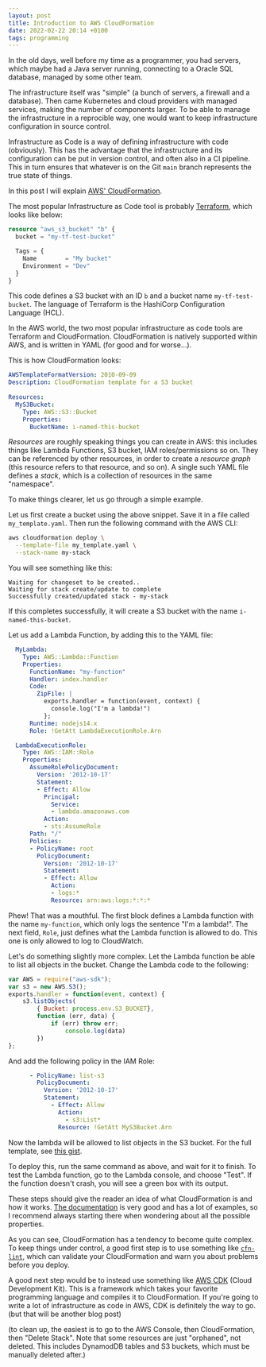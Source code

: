 ```yaml
---
layout: post
title: Introduction to AWS CloudFormation
date: 2022-02-22 20:14 +0100
tags: programming
---
```


In the old days, well before my time as a programmer, you had servers, which maybe had a Java server running, connecting to a Oracle SQL database, managed by some other team.

The infrastructure itself was "simple" (a bunch of servers, a firewall and a database). Then came Kubernetes and cloud providers with managed services, making the number of components larger. To be able to manage the infrastructure in a reprocible way, one would want to keep infrastructure configuration in source control.

Infrastructure as Code is a way of defining infrastructure with code (obviously). This has the advantage that the infrastructure and its configuration can be put in version control, and often also in a CI pipeline. This in turn ensures that whatever is on the Git `main` branch represents the true state of things.

In this post I will explain [AWS' CloudFormation](https://aws.amazon.com/cloudformation/).

The most popular Infrastructure as Code tool is probably [Terraform](https://www.terraform.io/), which looks like below:

```terraform
resource "aws_s3_bucket" "b" {
  bucket = "my-tf-test-bucket"

  Tags = {
    Name        = "My bucket"
    Environment = "Dev"
  }
}
```

This code defines a S3 bucket with an ID `b` and a bucket name `my-tf-test-bucket`. The language of Terraform is the HashiCorp Configuration Language (HCL).

In the AWS world, the two most popular infrastructure as code tools are Terraform and CloudFormation. CloudFormation is natively supported within AWS, and is written in YAML (for good and for worse...).

This is how CloudFormation looks:

```yaml
AWSTemplateFormatVersion: 2010-09-09
Description: CloudFormation template for a S3 bucket 
    
Resources:
  MyS3Bucket:
    Type: AWS::S3::Bucket
    Properties:
      BucketName: i-named-this-bucket
```

_Resources_ are roughly speaking things you can create in AWS: this includes things like Lambda Functions, S3 bucket, IAM roles/permissions so on. They can be referenced by other resources, in order to create a _resource graph_ (this resource refers to that resource, and so on). A single such YAML file defines a _stack_, which is a collection of resources in the same "namespace".

To make things clearer, let us go through a simple example.

Let us first create a bucket using the above snippet. Save it in a file called `my_template.yaml`. Then run the following command with the AWS CLI:

```bash
aws cloudformation deploy \
  --template-file my_template.yaml \
  --stack-name my-stack
```

You will see something like this:
```
Waiting for changeset to be created..
Waiting for stack create/update to complete
Successfully created/updated stack - my-stack
```

If this completes successfully, it will create a S3 bucket with the name `i-named-this-bucket`.

Let us add a Lambda Function, by adding this to the YAML file:
```yaml
  MyLambda:
    Type: AWS::Lambda::Function
    Properties:
      FunctionName: "my-function"
      Handler: index.handler
      Code:
        ZipFile: |
          exports.handler = function(event, context) {
            console.log("I'm a lambda!")
          };
      Runtime: nodejs14.x
      Role: !GetAtt LambdaExecutionRole.Arn

  LambdaExecutionRole:
    Type: AWS::IAM::Role
    Properties:
      AssumeRolePolicyDocument:
        Version: '2012-10-17'
        Statement:
        - Effect: Allow
          Principal:
            Service:
            - lambda.amazonaws.com
          Action:
          - sts:AssumeRole
      Path: "/"
      Policies:
      - PolicyName: root
        PolicyDocument:
          Version: '2012-10-17'
          Statement:
          - Effect: Allow
            Action:
            - logs:*
            Resource: arn:aws:logs:*:*:*
```

Phew! That was a mouthful. The first block defines a Lambda function with the name `my-function`, which only logs the sentence "I'm a lambda!". The next field, `Role`, just defines what the Lambda function is allowed to do. This one is only allowed to log to CloudWatch.

Let's do something slightly more complex. Let the Lambda function be able to list all objects in the bucket. Change the Lambda code to the following:
```js
var AWS = require("aws-sdk");
var s3 = new AWS.S3();
exports.handler = function(event, context) {
    s3.listObjects(
        { Bucket: process.env.S3_BUCKET},
        function (err, data) {
            if (err) throw err;
                console.log(data)
        })
};
```

And add the following policy in the IAM Role:
```yaml
      - PolicyName: list-s3
        PolicyDocument:
          Version: '2012-10-17'
          Statement:
            - Effect: Allow
              Action:
                - s3:List*
              Resource: !GetAtt MyS3Bucket.Arn
```

Now the lambda will be allowed to list objects in the S3 bucket. For the full template, see [this gist](https://gist.github.com/FredrikMeyer/840d7972b9d197519fa1b2a151ec0a4b).

To deploy this, run the same command as above, and wait for it to finish. To test the Lambda function, go to the Lambda console, and choose "Test". If the function doesn't crash, you will see a green box with its output.

These steps should give the reader an idea of what CloudFormation is and how it works. [The documentation](https://docs.aws.amazon.com/AWSCloudFormation/latest/UserGuide/aws-resource-lambda-function.html) is very good and has a lot of examples, so I recommend always starting there when wondering about all the possible properties.

As you can see, CloudFormation has a tendency to become quite complex. To keep things under control, a good first step is to use something like [`cfn-lint`](https://github.com/aws-cloudformation/cfn-lint), which can validate your CloudFormation and warn you about problems before you deploy. 

A good next step would be to instead use something like [AWS CDK](https://aws.amazon.com/cdk/) (Cloud Development Kit). This is a framework which takes your favorite programming language and compiles it to CloudFormation. If you're going to write a lot of infrastructure as code in AWS, CDK is definitely the way to go. (but that will be another blog post)

(to clean up, the easiest is to go to the AWS Console, then CloudFormation, then "Delete Stack". Note that some resources are just "orphaned", not deleted. This includes DynamodDB tables and S3 buckets, which must be manually deleted after.)
